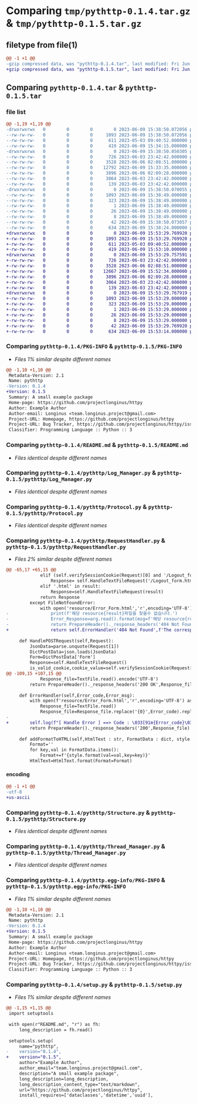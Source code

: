 # Comparing `tmp/pythttp-0.1.4.tar.gz` & `tmp/pythttp-0.1.5.tar.gz`

## filetype from file(1)

```diff
@@ -1 +1 @@
-gzip compressed data, was "pythttp-0.1.4.tar", last modified: Fri Jun  9 15:38:50 2023, max compression
+gzip compressed data, was "pythttp-0.1.5.tar", last modified: Fri Jun  9 15:53:29 2023, max compression
```

## Comparing `pythttp-0.1.4.tar` & `pythttp-0.1.5.tar`

### file list

```diff
@@ -1,19 +1,19 @@
-drwxrwxrwx   0        0        0        0 2023-06-09 15:38:50.072056 pythttp-0.1.4/
--rw-rw-rw-   0        0        0     1093 2023-06-09 15:38:50.072056 pythttp-0.1.4/PKG-INFO
--rw-rw-rw-   0        0        0      611 2023-05-03 09:40:52.000000 pythttp-0.1.4/README.md
--rw-rw-rw-   0        0        0      419 2023-06-09 15:34:15.000000 pythttp-0.1.4/pyproject.toml
-drwxrwxrwx   0        0        0        0 2023-06-09 15:38:50.050305 pythttp-0.1.4/pythttp/
--rw-rw-rw-   0        0        0      726 2023-06-03 23:42:42.000000 pythttp-0.1.4/pythttp/Log_Manager.py
--rw-rw-rw-   0        0        0     3528 2023-06-06 02:08:51.000000 pythttp-0.1.4/pythttp/Protocol.py
--rw-rw-rw-   0        0        0    12792 2023-06-09 15:33:35.000000 pythttp-0.1.4/pythttp/RequestHandler.py
--rw-rw-rw-   0        0        0     3896 2023-06-06 02:09:28.000000 pythttp-0.1.4/pythttp/Structure.py
--rw-rw-rw-   0        0        0     3064 2023-06-03 23:42:42.000000 pythttp-0.1.4/pythttp/Thread_Manager.py
--rw-rw-rw-   0        0        0      139 2023-06-03 23:42:42.000000 pythttp-0.1.4/pythttp/__init__.py
-drwxrwxrwx   0        0        0        0 2023-06-09 15:38:50.070055 pythttp-0.1.4/pythttp.egg-info/
--rw-rw-rw-   0        0        0     1093 2023-06-09 15:38:49.000000 pythttp-0.1.4/pythttp.egg-info/PKG-INFO
--rw-rw-rw-   0        0        0      323 2023-06-09 15:38:49.000000 pythttp-0.1.4/pythttp.egg-info/SOURCES.txt
--rw-rw-rw-   0        0        0        1 2023-06-09 15:38:49.000000 pythttp-0.1.4/pythttp.egg-info/dependency_links.txt
--rw-rw-rw-   0        0        0       26 2023-06-09 15:38:49.000000 pythttp-0.1.4/pythttp.egg-info/requires.txt
--rw-rw-rw-   0        0        0        8 2023-06-09 15:38:49.000000 pythttp-0.1.4/pythttp.egg-info/top_level.txt
--rw-rw-rw-   0        0        0       42 2023-06-09 15:38:50.073057 pythttp-0.1.4/setup.cfg
--rw-rw-rw-   0        0        0      634 2023-06-09 15:38:24.000000 pythttp-0.1.4/setup.py
+drwxrwxrwx   0        0        0        0 2023-06-09 15:53:29.769920 pythttp-0.1.5/
+-rw-rw-rw-   0        0        0     1093 2023-06-09 15:53:29.769920 pythttp-0.1.5/PKG-INFO
+-rw-rw-rw-   0        0        0      611 2023-05-03 09:40:52.000000 pythttp-0.1.5/README.md
+-rw-rw-rw-   0        0        0      419 2023-06-09 15:53:10.000000 pythttp-0.1.5/pyproject.toml
+drwxrwxrwx   0        0        0        0 2023-06-09 15:53:29.757591 pythttp-0.1.5/pythttp/
+-rw-rw-rw-   0        0        0      726 2023-06-03 23:42:42.000000 pythttp-0.1.5/pythttp/Log_Manager.py
+-rw-rw-rw-   0        0        0     3528 2023-06-06 02:08:51.000000 pythttp-0.1.5/pythttp/Protocol.py
+-rw-rw-rw-   0        0        0    12667 2023-06-09 15:52:34.000000 pythttp-0.1.5/pythttp/RequestHandler.py
+-rw-rw-rw-   0        0        0     3896 2023-06-06 02:09:28.000000 pythttp-0.1.5/pythttp/Structure.py
+-rw-rw-rw-   0        0        0     3064 2023-06-03 23:42:42.000000 pythttp-0.1.5/pythttp/Thread_Manager.py
+-rw-rw-rw-   0        0        0      139 2023-06-03 23:42:42.000000 pythttp-0.1.5/pythttp/__init__.py
+drwxrwxrwx   0        0        0        0 2023-06-09 15:53:29.767919 pythttp-0.1.5/pythttp.egg-info/
+-rw-rw-rw-   0        0        0     1093 2023-06-09 15:53:29.000000 pythttp-0.1.5/pythttp.egg-info/PKG-INFO
+-rw-rw-rw-   0        0        0      323 2023-06-09 15:53:29.000000 pythttp-0.1.5/pythttp.egg-info/SOURCES.txt
+-rw-rw-rw-   0        0        0        1 2023-06-09 15:53:29.000000 pythttp-0.1.5/pythttp.egg-info/dependency_links.txt
+-rw-rw-rw-   0        0        0       26 2023-06-09 15:53:29.000000 pythttp-0.1.5/pythttp.egg-info/requires.txt
+-rw-rw-rw-   0        0        0        8 2023-06-09 15:53:29.000000 pythttp-0.1.5/pythttp.egg-info/top_level.txt
+-rw-rw-rw-   0        0        0       42 2023-06-09 15:53:29.769920 pythttp-0.1.5/setup.cfg
+-rw-rw-rw-   0        0        0      634 2023-06-09 15:53:14.000000 pythttp-0.1.5/setup.py
```

### Comparing `pythttp-0.1.4/PKG-INFO` & `pythttp-0.1.5/PKG-INFO`

 * *Files 1% similar despite different names*

```diff
@@ -1,10 +1,10 @@
 Metadata-Version: 2.1
 Name: pythttp
-Version: 0.1.4
+Version: 0.1.5
 Summary: A small example package
 Home-page: https://github.com/projectlonginus/httpy
 Author: Example Author
 Author-email: Longinus <team.longinus.project@gmail.com>
 Project-URL: Homepage, https://github.com/projectlonginus/httpy
 Project-URL: Bug Tracker, https://github.com/projectlonginus/httpy/issues
 Classifier: Programming Language :: Python :: 3
```

### Comparing `pythttp-0.1.4/README.md` & `pythttp-0.1.5/README.md`

 * *Files identical despite different names*

### Comparing `pythttp-0.1.4/pythttp/Log_Manager.py` & `pythttp-0.1.5/pythttp/Log_Manager.py`

 * *Files identical despite different names*

### Comparing `pythttp-0.1.4/pythttp/Protocol.py` & `pythttp-0.1.5/pythttp/Protocol.py`

 * *Files identical despite different names*

### Comparing `pythttp-0.1.4/pythttp/RequestHandler.py` & `pythttp-0.1.5/pythttp/RequestHandler.py`

 * *Files 2% similar despite different names*

```diff
@@ -65,17 +65,15 @@
             elif (self.verifySessionCookie(Request)[0] and '/Logout_form' == result):
                 Response= self.HandleTextFileRequest('/Logout_form.html')
             elif '.html' in result:
                 Response=self.HandleTextFileRequest(result)
             return Response
         except FileNotFoundError:
             with open('resource/Error_Form.html','r',encoding='UTF-8') as arg:
-                print(f'해당 resource{result}파일을 찾을수 없습니다.')
-                Error_Response=arg.read().format(msg=f'해당 resource{result}파일을 찾을수 없습니다.').encode('utf-8')
-                return PrepareHeader()._response_headers('404 Not Found',Error_Response) + Error_Response
+                return self.ErrorHandler('404 Not Found',f'The corresponding resource{result}file could not be found.')
 
     def HandlePOSTRequest(self,Request):
         JsonData=parse.unquote(Request[1])
         DictPostData=json.loads(JsonData)
         Form=DictPostData['Form']
         Response=self.HandleTextFileRequest()
         is_valid_cookie,cookie_value=self.verifySessionCookie(Request[0])
@@ -109,15 +107,15 @@
             Response_file=TextFile.read().encode('UTF-8')
         return PrepareHeader()._response_headers('200 OK',Response_file,Cookie) + Response_file
     
     def ErrorHandler(self,Error_code,Error_msg):
         with open(f'resource/Error_Form.html','r',encoding='UTF-8') as TextFile:
             Response_file=TextFile.read()
             Response_file=Response_file.replace('{0}',Error_code).replace('{1}',Error_msg).encode('utf-8')
-
+        self.log(f"[ Handle Error ] ==> Code : \033[91m{Error_code}\033[0m")
         return PrepareHeader()._response_headers('200',Response_file) + Response_file
     
     def addFormatToHTML(self,HtmlText : str, FormatData : dict, style : str):
         Format=''
         for key,val in FormatData.items():
             Format+=f'{style.format(val=val,key=key)}'
         HtmlText=HtmlText.format(Format=Format)
```

#### encoding

```diff
@@ -1 +1 @@
-utf-8
+us-ascii
```

### Comparing `pythttp-0.1.4/pythttp/Structure.py` & `pythttp-0.1.5/pythttp/Structure.py`

 * *Files identical despite different names*

### Comparing `pythttp-0.1.4/pythttp/Thread_Manager.py` & `pythttp-0.1.5/pythttp/Thread_Manager.py`

 * *Files identical despite different names*

### Comparing `pythttp-0.1.4/pythttp.egg-info/PKG-INFO` & `pythttp-0.1.5/pythttp.egg-info/PKG-INFO`

 * *Files 1% similar despite different names*

```diff
@@ -1,10 +1,10 @@
 Metadata-Version: 2.1
 Name: pythttp
-Version: 0.1.4
+Version: 0.1.5
 Summary: A small example package
 Home-page: https://github.com/projectlonginus/httpy
 Author: Example Author
 Author-email: Longinus <team.longinus.project@gmail.com>
 Project-URL: Homepage, https://github.com/projectlonginus/httpy
 Project-URL: Bug Tracker, https://github.com/projectlonginus/httpy/issues
 Classifier: Programming Language :: Python :: 3
```

### Comparing `pythttp-0.1.4/setup.py` & `pythttp-0.1.5/setup.py`

 * *Files 1% similar despite different names*

```diff
@@ -1,15 +1,15 @@
 import setuptools
 
 with open(r"README.md", "r") as fh:
     long_description = fh.read()
 
 setuptools.setup(
     name="pythttp",
-    version="0.1.4",
+    version="0.1.5",
     author="Example Author",
     author_email="team.longinus.project@gmail.com",
     description="A small example package",
     long_description=long_description,
     long_description_content_type="text/markdown",
     url="https://github.com/projectlonginus/httpy",
     install_requires=['dataclasses','datetime','uuid'],
```

